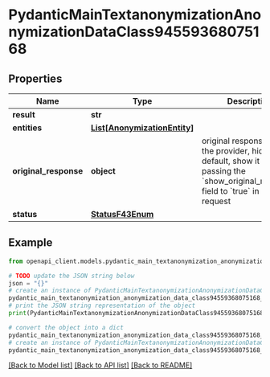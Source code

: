 # PydanticMainTextanonymizationAnonymizationDataClass94559368075168


## Properties

Name | Type | Description | Notes
------------ | ------------- | ------------- | -------------
**result** | **str** |  | 
**entities** | [**List[AnonymizationEntity]**](AnonymizationEntity.md) |  | [optional] 
**original_response** | **object** | original response sent by the provider, hidden by default, show it by passing the &#x60;show_original_response&#x60; field to &#x60;true&#x60; in your request | [optional] 
**status** | [**StatusF43Enum**](StatusF43Enum.md) |  | 

## Example

```python
from openapi_client.models.pydantic_main_textanonymization_anonymization_data_class94559368075168 import PydanticMainTextanonymizationAnonymizationDataClass94559368075168

# TODO update the JSON string below
json = "{}"
# create an instance of PydanticMainTextanonymizationAnonymizationDataClass94559368075168 from a JSON string
pydantic_main_textanonymization_anonymization_data_class94559368075168_instance = PydanticMainTextanonymizationAnonymizationDataClass94559368075168.from_json(json)
# print the JSON string representation of the object
print(PydanticMainTextanonymizationAnonymizationDataClass94559368075168.to_json())

# convert the object into a dict
pydantic_main_textanonymization_anonymization_data_class94559368075168_dict = pydantic_main_textanonymization_anonymization_data_class94559368075168_instance.to_dict()
# create an instance of PydanticMainTextanonymizationAnonymizationDataClass94559368075168 from a dict
pydantic_main_textanonymization_anonymization_data_class94559368075168_form_dict = pydantic_main_textanonymization_anonymization_data_class94559368075168.from_dict(pydantic_main_textanonymization_anonymization_data_class94559368075168_dict)
```
[[Back to Model list]](../README.md#documentation-for-models) [[Back to API list]](../README.md#documentation-for-api-endpoints) [[Back to README]](../README.md)



